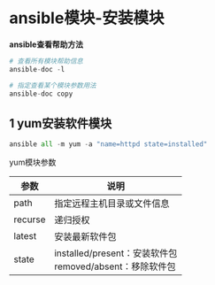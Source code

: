 # ansible模块-安装模块

**ansible查看帮助方法**

```python
# 查看所有模块帮助信息
ansible-doc -l   

# 指定查看某个模块参数用法
ansible-doc copy  
```



## 1 yum安装软件模块

```python
ansible all -m yum -a "name=httpd state=installed"
```



yum模块参数

| 参数    | 说明                                                         |
| ------- | ------------------------------------------------------------ |
| path    | 指定远程主机目录或文件信息                                   |
| recurse | 递归授权                                                     |
| latest  | 安装最新软件包                                               |
| state   | installed/present：安装软件包<br />removed/absent：移除软件包 |

